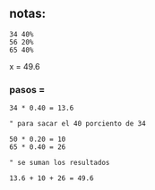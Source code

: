 ## notas:

    34 40%
    56 20%
    65 40%

x = 49.6 

### pasos = 
  
    34 * 0.40 = 13.6

    " para sacar el 40 porciento de 34

    50 * 0.20 = 10
    65 * 0.40 = 26

    " se suman los resultados

    13.6 + 10 + 26 = 49.6
